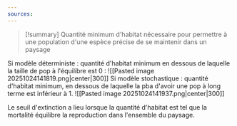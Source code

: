 ```yaml
---
sources:
---
```

>[!summary] Quantité minimum d'habitat nécessaire pour permettre à une population d'une espèce précise de se maintenir dans un paysage

Si modèle déterministe : quantité d'habitat minimum en dessous de laquelle la taille de pop à l'équilibre est 0 :
![[Pasted image 20251024141819.png|center|300]]
Si modèle stochastique : quantité d'habitat minimum, en dessous de laquelle la pba d'avoir une pop à long terme est inférieur à 1.
![[Pasted image 20251024141937.png|center|300]]

Le seuil d'extinction a lieu lorsque la quantité d'habitat est tel que la mortalité équilibre la reproduction dans l'ensemble du paysage.